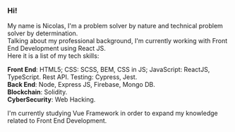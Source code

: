 ### Hi!

My name is Nicolas, I'm a problem solver by nature and technical problem solver by determination.  
Talking about my professional background, I'm currently working with Front End Development using React JS.  
Here it is a list of my tech skills:

**Front End**: HTML5; CSS: SCSS, BEM, CSS in JS; JavaScript: ReactJS,
TypeScript. Rest API. Testing: Cypress, Jest.  
**Back End**: Node, Express JS, Firebase, Mongo DB.  
**Blockchain**: Solidity.  
**CyberSecurity**: Web Hacking.  

I'm currently studying Vue Framework in order to expand my knowledge related to Front End Development.
